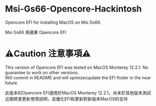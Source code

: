 # Msi-Gs66-Opencore-Hackintosh  
Opencore EFI for installing MacOS on Msi Gs66. 
  
Msi Gs66 黑蘋果 Opencore EFI  
  
# ⚠️Caution 注意事項⚠️  
This version of Opencore EFI was tested on MacOS Monterey 12.2.1. No guarantee to work on other versions.  
Will commit in README and will opimize/update the EFI floder in the near future.  
  
此版本的Opencore EFI適用於MacOS Monterey 12.2.1，尚未於其他版本測試  
近期將會更新使用説明，並優化EFI和更新對新版本MacOS的支持  
